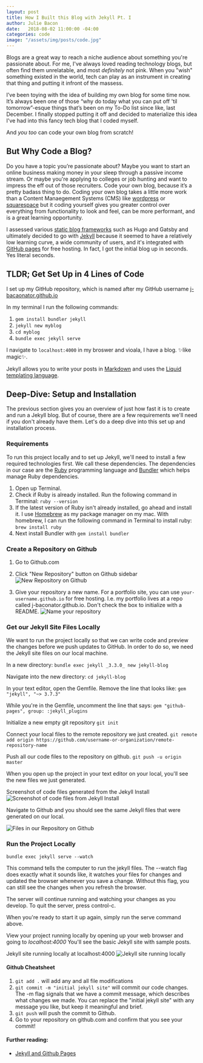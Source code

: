 ```yaml
---
layout: post
title: How I Built this Blog with Jekyll Pt. I
author: Julie Bacon
date:   2018-08-02 11:00:00 -04:00
categories: code
image: "/assets/img/posts/code.jpg"
---
```


Blogs are a great way to reach a niche audience about something you're passionate about. For me, I've always loved reading technology blogs, but often find them unrelatable, and most *definitely* not pink. When you "wish" something existed in the world, tech can play as an instrument in creating that thing and putting it infront of the massess.

I’ve been toying with the idea of building my own blog for some time now. It’s always been one of those “why do today what you can put off 'til tomorrow”-esque things that’s been on my To-Do list since like, last December. I finally stopped putting it off and decided to materialize this idea I've had into this fancy tech blog that I coded myself.

And *you too* can code your own blog from scratch!



## But Why Code a Blog?

Do you have a topic you’re passionate about? Maybe you want to start an online business making money in your sleep through a passive income stream. Or maybe you're applying to colleges or job hunting and want to impress the eff out of those recruiters. Code your own blog, because it’s a pretty badass thing to do. Coding your own blog takes a little more work than a Content Manaegement Systems (CMS) like [wordpress](https://wordpress.org/) or [squarespace](https://www.squarespace.com/) but it coding yourself gives you greater control over everything from functionality to look and feel, can be more performant, and is a great learning opportunity.

I assessed various [static blog frameworks](https://www.netlify.com/blog/2017/05/25/top-ten-static-site-generators-of-2017/) such as Hugo and Gatsby and ultimately decided to go with [Jekyll](https://jekyllrb.com/) because it seemed to have a relatively low learning curve, a wide community of users, and it's integrated with [GitHub pages](https://pages.github.com/) for free hosting. In fact, I got the initial blog up in seconds. Yes literal seconds.



## TLDR; Get Set Up in 4 Lines of Code

I set up my GitHub repository, which is named after my GitHub username [j-bacaonator.github.io](https://github.com/j-baconator/j-baconator.github.io)

In my terminal I run the following commands:
1. `gem install bundler jekyll`
2. `jekyll new myblog`
3. `cd myblog`
4. 	`bundle exec jekyll serve`

I navigate to `localhost:4000` in my broswer and vioala, I have a blog. ✨like magic✨.

Jekyll allows you to write your posts in [Markdown](https://daringfireball.net/projects/markdown/syntax) and uses the [Liquid templating language](https://github.com/Shopify/liquid/wiki).



## Deep-Dive: Setup and Installation

The previous section gives you an overview of just how fast it is to create and run a Jekyll blog. But of course, there are a few requirements we'll need if you don't already have them. Let's do a deep dive into this set up and installation process.


### Requirements
To run this project locally and to set up Jekyll, we'll need to install a few required technologies first. We call these dependencies. The dependencies in our case are the [Ruby](https://www.ruby-lang.org/en/) programming language and [Bundler](https://bundler.io/) which helps manage Ruby dependencies.

1. Open up Terminal.
2. Check if Ruby is already installed. Run the following command in Terminal:
	`ruby --version`
3. If the latest version of Ruby isn't already installed, go ahead and install it. I use [Homebrew](https://brew.sh/) as my package manager on my mac. With homebrew, I can run the following command in Terminal to install ruby:
	`brew install ruby`
4. Next install Bundler with
	`gem install bundler`



### Create a Repository on Github
1. Go to Github.com

2. Click "New Repository" button on Github sidebar
![New Repository on Github](/assets/img/posts/new-repo-1.png)

3. Give your repository a new name. For a portfolio site, you can use `your-username.github.io` for free hosting. I.e. my portfolio lives at a repo called j-baconator.github.io. Don't check the box to initialize with a README.
![Name your repository](/assets/img/posts/new-repo-2.png)



### Get our Jekyll Site Files Locally
We want to run the project locally so that we can write code and preview the changes before we push updates to GitHub. In order to do so, we need the Jekyll site files on our local machine.

In a new directory:
`bundle exec jekyll _3.3.0_ new jekyll-blog`

Navigate into the new directory:
`cd jekyll-blog`

In your text editor, open the Gemfile. Remove the line that looks like:
`gem "jekyll", "~> 3.7.3"`

While you're in the Gemfile, uncomment the line that says:
`gem "github-pages", group: :jekyll_plugins`

Initialize a new empty git repository
`git init`

Connect your local files to the remote repository we just created.
`git remote add origin https://github.com/username-or-organization/remote-repository-name`

Push all our code files to the repository on github.
`git push -u origin master`

When you open up the project in your text editor on your local, you'll see the new files we just generated.

Screenshot of code files generated from the Jekyll Install
![Screenshot of code files from Jekyll Install](/assets/img/posts/boilerplate.png)

Navigate to Github and you should see the same Jekyll files that were generated on our local.

![Files in our Repository on Github](/assets/img/posts/new-repo-3.png)


### Run the Project Locally
`bundle exec jekyll serve --watch`

This command tells the computer to run the jekyll files. The --watch flag does exactly what it sounds like, it watches your files for changes and updated the browser whenever you save a change. Without this flag, you can still see the changes when you refresh the browser.

The server will continue running and watching your changes as you develop. To quit the server, press control-c.

When you're ready to start it up again, simply run the serve command above.

View your project running locally by opening up your web browser and going to
_localhost:4000_ You'll see the basic Jekyll site with sample posts.

Jekyll site running locally at localhost:4000
![Jekyll site running locally](/assets/img/posts/jekyll-default.png)


#### Github Cheatsheet
1. `git add .` will add any and all file modifications
2. `git commit -m "initial jekyll site"` will commit our code changes. The -m flag signals that we have a commit message, which describes what changes we made. You can replace the "initial jekyll site" with any message you like, but keep it meaningful and brief.
3. `git push` will push the commit to Github.
4. Go to your repository on github.com and confirm that you see your commit!



#### Further reading:
- [Jekyll and Github Pages](https://help.github.com/articles/setting-up-your-github-pages-site-locally-with-jekyll/)